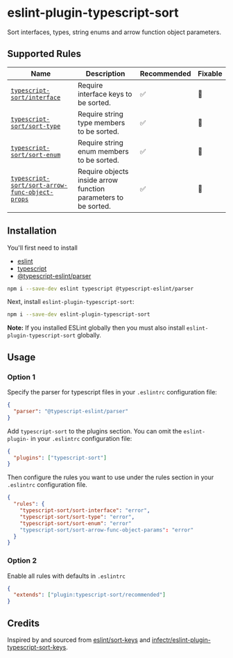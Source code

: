 # eslint-plugin-typescript-sort

Sort interfaces, types, string enums and arrow function object parameters.

## Supported Rules

<!-- begin rule list -->
<!-- prettier-ignore -->
| Name | Description | Recommended | Fixable |
| ---- | ----------- | ------------------ | -------- |
| [`typescript-sort/interface`](./docs/interface.md) | Require interface keys to be sorted. | ✅ | :wrench: |
| [`typescript-sort/sort-type`](./docs/sort-type.md) | Require string type members to be sorted. | ✅ | :wrench: |
| [`typescript-sort/sort-enum`](./docs/sort-enum.md) | Require string enum members to be sorted. | ✅ | :wrench: |
| [`typescript-sort/sort-arrow-func-object-props`](./docs/sort-arrow-func-object-props.md) | Require objects inside arrow function parameters to be sorted. | ✅ | :wrench: |

<!-- end rule list -->

## Installation

You'll first need to install

- [eslint](http://eslint.org)
- [typescript](http://www.typescriptlang.org/)
- [@typescript-eslint/parser](https://github.com/typescript-eslint/typescript-eslint/tree/master/packages/parser)

```sh
npm i --save-dev eslint typescript @typescript-eslint/parser
```

Next, install `eslint-plugin-typescript-sort`:

```sh
npm i --save-dev eslint-plugin-typescript-sort
```

**Note:** If you installed ESLint globally then you must also install `eslint-plugin-typescript-sort` globally.

## Usage

### Option 1

Specify the parser for typescript files in your `.eslintrc` configuration file:

```json
{
  "parser": "@typescript-eslint/parser"
}
```

Add `typescript-sort` to the plugins section. You can omit the `eslint-plugin-` in your `.eslintrc` configuration file:

```json
{
  "plugins": ["typescript-sort"]
}
```

Then configure the rules you want to use under the rules section in your `.eslintrc` configuration file.

```json
{
  "rules": {
    "typescript-sort/sort-interface": "error",
    "typescript-sort/sort-type": "error",
    "typescript-sort/sort-enum": "error"
    "typescript-sort/sort-arrow-func-object-params": "error"
  }
}
```
### Option 2

Enable all rules with defaults in `.eslintrc` 

```json
{
  "extends": ["plugin:typescript-sort/recommended"]
}
```

## Credits

Inspired by and sourced from [eslint/sort-keys](https://github.com/eslint/eslint/blob/main/docs/src/rules/sort-keys.md)
and [infectr/eslint-plugin-typescript-sort-keys](https://github.com/infctr/eslint-plugin-typescript-sort-keys/tree/master).
